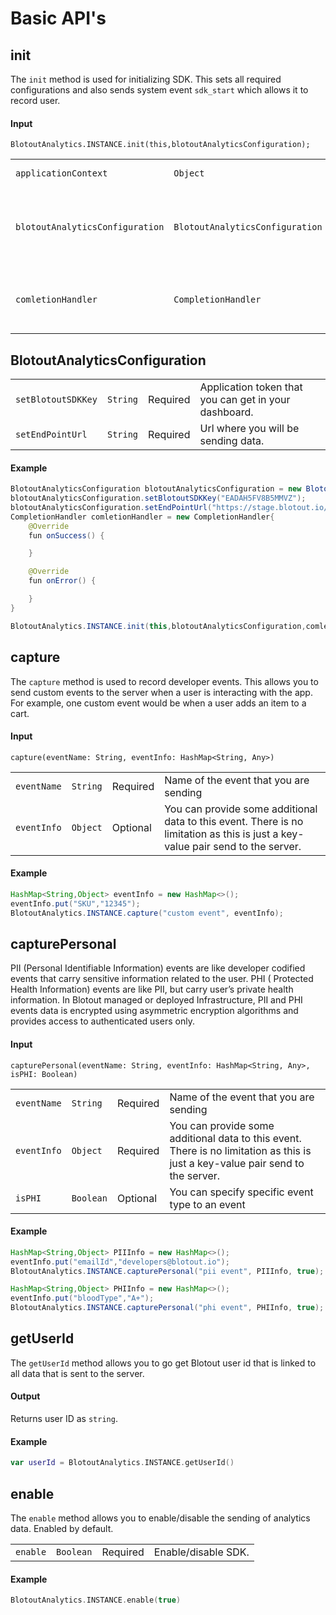 # Basic API's

## init
The `init` method is used for initializing SDK. This sets all required configurations and also sends system event `sdk_start` which allows it to record user.

#### Input
`BlotoutAnalytics.INSTANCE.init(this,blotoutAnalyticsConfiguration);`

|||||
|---|---|---|---|
| `applicationContext` | `Object` | Application Context |
| `blotoutAnalyticsConfiguration` | `BlotoutAnalyticsConfiguration` | This Model contains information related to SDK initialization |
| `comletionHandler` | `CompletionHandler`| Return callback for sdk success and failure|

## BlotoutAnalyticsConfiguration

|||||
|---|---|---|---|
| `setBlotoutSDKKey` | `String` | Required | Application token that you can get in your dashboard. |
| `setEndPointUrl` | `String` | Required | Url where you will be sending data. |


#### Example
```java
BlotoutAnalyticsConfiguration blotoutAnalyticsConfiguration = new BlotoutAnalyticsConfiguration();
blotoutAnalyticsConfiguration.setBlotoutSDKKey("EADAH5FV8B5MMVZ");
blotoutAnalyticsConfiguration.setEndPointUrl("https://stage.blotout.io/sdk/");
CompletionHandler comletionHandler = new CompletionHandler{
    @Override
    fun onSuccess() {

    }

    @Override
    fun onError() {

    }
}

BlotoutAnalytics.INSTANCE.init(this,blotoutAnalyticsConfiguration,comletionHandler);
```

## capture
The `capture` method is used to record developer events. This allows you to send custom events to the server when a user is interacting with the app. For example, one custom event would be when a user adds an item to a cart.

#### Input
`capture(eventName: String, eventInfo: HashMap<String, Any>)`

|||||
|---|---|---|---|
| `eventName` | `String` | Required | Name of the event that you are sending |
| `eventInfo` | `Object` | Optional | You can provide some additional data to this event. There is no limitation as this is just a key-value pair send to the server. |

#### Example
```Java
HashMap<String,Object> eventInfo = new HashMap<>();
eventInfo.put("SKU","12345");
BlotoutAnalytics.INSTANCE.capture("custom event", eventInfo);
```

## capturePersonal
PII (Personal Identifiable Information) events are like developer codified events that carry sensitive information related to the user.
PHI ( Protected Health Information) events are like PII, but carry user’s private health information.
In Blotout managed or deployed Infrastructure, PII and PHI events data is encrypted using asymmetric encryption algorithms and provides access to authenticated users only.

#### Input
`capturePersonal(eventName: String, eventInfo: HashMap<String, Any>, isPHI: Boolean)`

|||||
|---|---|---|---|
| `eventName` | `String` | Required | Name of the event that you are sending |
| `eventInfo` | `Object` | Required | You can provide some additional data to this event. There is no limitation as this is just a key-value pair send to the server. |
| `isPHI` | `Boolean` | Optional | You can specify specific event type to an event|

#### Example
```Java
HashMap<String,Object> PIIInfo = new HashMap<>();
eventInfo.put("emailId","developers@blotout.io");
BlotoutAnalytics.INSTANCE.capturePersonal("pii event", PIIInfo, true);
```

```Java
HashMap<String,Object> PHIInfo = new HashMap<>();
eventInfo.put("bloodType","A+");
BlotoutAnalytics.INSTANCE.capturePersonal("phi event", PHIInfo, true);
```

## getUserId
The `getUserId` method allows you to go get Blotout user id that is linked to all data that is sent to the server.

#### Output
Returns user ID as `string`.

#### Example
```kotlin
var userId = BlotoutAnalytics.INSTANCE.getUserId()
```

## enable
The `enable` method allows you to enable/disable the sending of analytics data. Enabled by default.

|||||
|---|---|---|---|
| `enable` | `Boolean` | Required | Enable/disable SDK. |

#### Example
```kotlin
BlotoutAnalytics.INSTANCE.enable(true)
```



